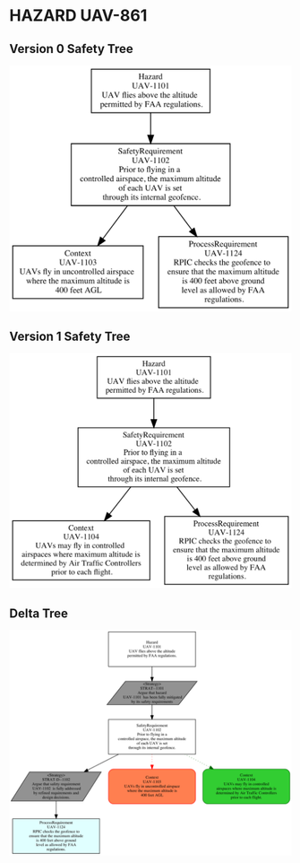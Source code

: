 # HAZARD UAV-861

## Version 0 Safety Tree 
![SAFA Approach](/V0_Tree_images/UAV-1101_SafetyTree.png)

## Version 1 Safety Tree 
![SAFA Approach](/V1_Tree_images/UAV-1101_SafetyTree.png)

## Delta Tree
![SAFA Approach](/DeltaTree_png/UAV-1101_Delta_SafetyTree.png)

